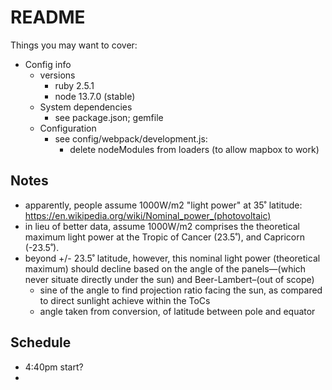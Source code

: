 # README

Things you may want to cover:

* Config info
  - versions
    - ruby 2.5.1
    - node 13.7.0 (stable)
  - System dependencies
    - see package.json; gemfile
  - Configuration
    - see config/webpack/development.js:
       - delete nodeModules from loaders (to allow mapbox to work)


## Notes
- apparently, people assume 1000W/m2 "light power" at 35˚ latitude: https://en.wikipedia.org/wiki/Nominal_power_(photovoltaic)
- in lieu of better data, assume 1000W/m2 comprises the theoretical maximum light power at the Tropic of Cancer (23.5˚), and Capricorn (-23.5˚).
- beyond +/- 23.5˚ latitude, however, this nominal light power (theoretical maximum) should decline based on the angle of the panels—(which never situate directly under the sun) and Beer-Lambert–(out of scope)
  - sine of the angle to find projection ratio facing the sun, as compared to direct sunlight achieve within the ToCs
  - angle taken from conversion, of latitude between pole and equator


## Schedule
- 4:40pm start?
-
